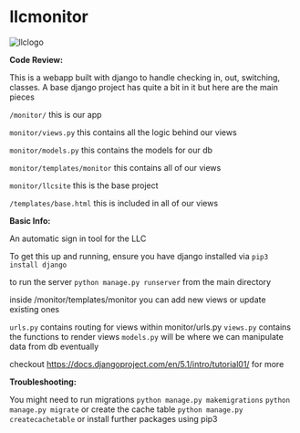 # llcmonitor
![llclogo](https://github.com/user-attachments/assets/678f3f81-c250-4ce1-83ed-d1c6324ae1b0)

**Code Review:**

This is a webapp built with django to handle checking in, out, switching, classes.
A base django project has quite a bit in it but here are the main pieces

```/monitor/```
this is our  app

```monitor/views.py```
this contains all the logic behind our views

```monitor/models.py```
this contains the models for our db

```monitor/templates/monitor```
this contains all of our views

```monitor/llcsite```
this is the base project

```/templates/base.html```
this is included in all of our views

**Basic Info:**

An automatic sign in tool for the LLC

To get this up and running, ensure you have django installed
via ```pip3 install django```

to run the server 
```python manage.py runserver``` from the main directory

inside /monitor/templates/monitor you can add new views or update existing ones

```urls.py``` contains routing for views within monitor/urls.py
```views.py``` contains the functions to render views
```models.py``` will be where we can manipulate data from db eventually

checkout https://docs.djangoproject.com/en/5.1/intro/tutorial01/ for more

**Troubleshooting:**

You might need to run migrations
```python manage.py makemigrations```
```python manage.py migrate```
or create the cache table
```python manage.py createcachetable```
or install further packages using pip3
